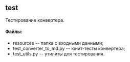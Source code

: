 ## test
Тестирование конвертера.

#### Файлы:
+ resources -- папка с входными данными;
+ test_converter_to_md.py -- юнит-тесты конвертера;
+ test_utils.py -- утилиты для тестирования.